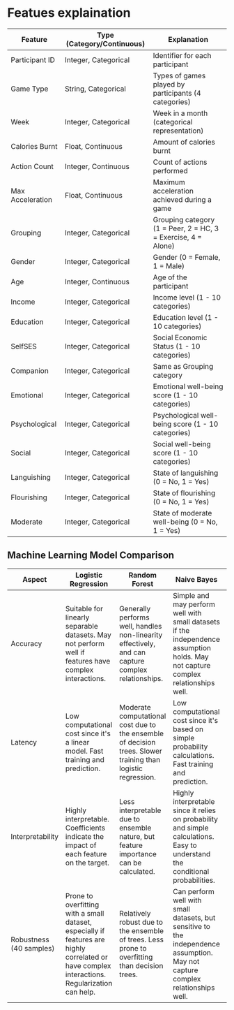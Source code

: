 # Featues explaination

| Feature             | Type (Category/Continuous) | Explanation                                           |
| ------------------- | ------------------------- | ----------------------------------------------------- |
| Participant ID      | Integer, Categorical      | Identifier for each participant                       |
| Game Type            | String, Categorical       | Types of games played by participants (4 categories)  |
| Week                | Integer, Categorical      | Week in a month (categorical representation)           |
| Calories Burnt       | Float, Continuous         | Amount of calories burnt                               |
| Action Count         | Integer, Continuous       | Count of actions performed                             |
| Max Acceleration     | Float, Continuous         | Maximum acceleration achieved during a game            |
| Grouping             | Integer, Categorical      | Grouping category (1 = Peer, 2 = HC, 3 = Exercise, 4 = Alone) |
| Gender               | Integer, Categorical      | Gender (0 = Female, 1 = Male)                          |
| Age                 | Integer, Continuous       | Age of the participant                                 |
| Income              | Integer, Categorical      | Income level (1 - 10 categories)                       |
| Education            | Integer, Categorical      | Education level (1 - 10 categories)                    |
| SelfSES              | Integer, Categorical      | Social Economic Status (1 - 10 categories)             |
| Companion            | Integer, Categorical      | Same as Grouping category                              |
| Emotional           | Integer, Categorical      | Emotional well-being score (1 - 10 categories)         |
| Psychological        | Integer, Categorical      | Psychological well-being score (1 - 10 categories)    |
| Social              | Integer, Categorical      | Social well-being score (1 - 10 categories)            |
| Languishing          | Integer, Categorical      | State of languishing (0 = No, 1 = Yes)                 |
| Flourishing          | Integer, Categorical      | State of flourishing (0 = No, 1 = Yes)                |
| Moderate            | Integer, Categorical      | State of moderate well-being (0 = No, 1 = Yes)        |

## Machine Learning Model Comparison

| Aspect                | Logistic Regression | Random Forest      | Naive Bayes        | Support Vector Machine (SVM) |
|-----------------------|---------------------|--------------------|--------------------|-------------------------------|
| Accuracy              | Suitable for linearly separable datasets. May not perform well if features have complex interactions. | Generally performs well, handles non-linearity effectively, and can capture complex relationships. | Simple and may perform well with small datasets if the independence assumption holds. May not capture complex relationships well. | Can handle both linear and non-linear datasets effectively. Performance depends on kernel choice and hyperparameters. |
| Latency               | Low computational cost since it's a linear model. Fast training and prediction. | Moderate computational cost due to the ensemble of decision trees. Slower training than logistic regression. | Low computational cost since it's based on simple probability calculations. Fast training and prediction. | Moderate to high computational cost, especially with non-linear kernels. Slower training and prediction compared to the others. |
| Interpretability      | Highly interpretable. Coefficients indicate the impact of each feature on the target. | Less interpretable due to ensemble nature, but feature importance can be calculated. | Highly interpretable since it relies on probability and simple calculations. Easy to understand the conditional probabilities. | Less interpretable than logistic regression and naive Bayes. The decision boundary can be complex in high dimensions. |
| Robustness (40 samples)| Prone to overfitting with a small dataset, especially if features are highly correlated or have complex interactions. Regularization can help. | Relatively robust due to the ensemble of trees. Less prone to overfitting than decision trees. | Can perform well with small datasets, but sensitive to the independence assumption. May not capture complex relationships well. | Can be sensitive to the choice of kernel and hyperparameters. Cross-validation and parameter tuning are crucial. |

